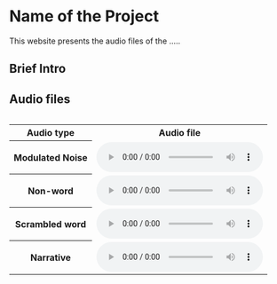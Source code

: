 # Name of the Project

This website presents the audio files of the .....

## Brief Intro


## Audio files
<div style="overflow-x: auto;" class="figure">
    <table class="audioTable">
        <tr>
<!--             <th rowspan="2">Audio</th> -->
            <th colspan="2">Audio type</th>
            <th colspan="2">Audio file</th>
<!--             <th rowspan="2">Audio</th> -->
        <tr>
            <th colspan="2">Modulated Noise</th>
            <td><audio controls="controls"><source src="AS_M01.mp3"></audio></td>
        </tr>
        <tr>
            <th colspan="2">Non-word</th>
            <td><audio controls="controls"><source src="PH_M01.mp3"></audio></td>
        </tr>
        <tr>
            <th colspan="2">Scrambled word</th>
            <td><audio controls="controls"><source src="ASM_M01.mp3"></audio></td>
        </tr>
        <tr>
            <th colspan="2">Narrative</th>
            <td><audio controls="controls"><source src="AS_M01.mp3"></audio></td>
        </tr>
    </table>
</div>
